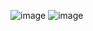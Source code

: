 ![image](https://github.com/user-attachments/assets/8f2c25c0-b97d-47ed-a7bc-0c887b17ad22)
![image](https://github.com/user-attachments/assets/901bf363-49d0-4a7d-81b6-64aed9f7a424)

